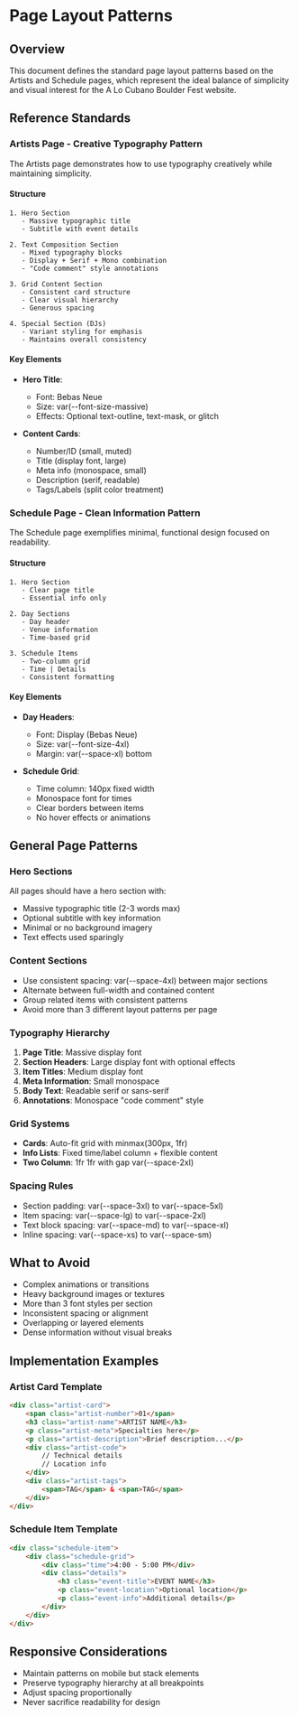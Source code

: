 # Page Layout Patterns

## Overview
This document defines the standard page layout patterns based on the Artists and Schedule pages, which represent the ideal balance of simplicity and visual interest for the A Lo Cubano Boulder Fest website.

## Reference Standards

### Artists Page - Creative Typography Pattern
The Artists page demonstrates how to use typography creatively while maintaining simplicity.

#### Structure
```
1. Hero Section
   - Massive typographic title
   - Subtitle with event details
   
2. Text Composition Section
   - Mixed typography blocks
   - Display + Serif + Mono combination
   - "Code comment" style annotations
   
3. Grid Content Section
   - Consistent card structure
   - Clear visual hierarchy
   - Generous spacing
   
4. Special Section (DJs)
   - Variant styling for emphasis
   - Maintains overall consistency
```

#### Key Elements
- **Hero Title**: 
  - Font: Bebas Neue
  - Size: var(--font-size-massive)
  - Effects: Optional text-outline, text-mask, or glitch
  
- **Content Cards**:
  - Number/ID (small, muted)
  - Title (display font, large)
  - Meta info (monospace, small)
  - Description (serif, readable)
  - Tags/Labels (split color treatment)

### Schedule Page - Clean Information Pattern
The Schedule page exemplifies minimal, functional design focused on readability.

#### Structure
```
1. Hero Section
   - Clear page title
   - Essential info only
   
2. Day Sections
   - Day header
   - Venue information
   - Time-based grid
   
3. Schedule Items
   - Two-column grid
   - Time | Details
   - Consistent formatting
```

#### Key Elements
- **Day Headers**:
  - Font: Display (Bebas Neue)
  - Size: var(--font-size-4xl)
  - Margin: var(--space-xl) bottom

- **Schedule Grid**:
  - Time column: 140px fixed width
  - Monospace font for times
  - Clear borders between items
  - No hover effects or animations

## General Page Patterns

### Hero Sections
All pages should have a hero section with:
- Massive typographic title (2-3 words max)
- Optional subtitle with key information
- Minimal or no background imagery
- Text effects used sparingly

### Content Sections
- Use consistent spacing: var(--space-4xl) between major sections
- Alternate between full-width and contained content
- Group related items with consistent patterns
- Avoid more than 3 different layout patterns per page

### Typography Hierarchy
1. **Page Title**: Massive display font
2. **Section Headers**: Large display font with optional effects
3. **Item Titles**: Medium display font
4. **Meta Information**: Small monospace
5. **Body Text**: Readable serif or sans-serif
6. **Annotations**: Monospace "code comment" style

### Grid Systems
- **Cards**: Auto-fit grid with minmax(300px, 1fr)
- **Info Lists**: Fixed time/label column + flexible content
- **Two Column**: 1fr 1fr with gap var(--space-2xl)

### Spacing Rules
- Section padding: var(--space-3xl) to var(--space-5xl)
- Item spacing: var(--space-lg) to var(--space-2xl)
- Text block spacing: var(--space-md) to var(--space-xl)
- Inline spacing: var(--space-xs) to var(--space-sm)

## What to Avoid
- Complex animations or transitions
- Heavy background images or textures
- More than 3 font styles per section
- Inconsistent spacing or alignment
- Overlapping or layered elements
- Dense information without visual breaks

## Implementation Examples

### Artist Card Template
```html
<div class="artist-card">
    <span class="artist-number">01</span>
    <h3 class="artist-name">ARTIST NAME</h3>
    <p class="artist-meta">Specialties here</p>
    <p class="artist-description">Brief description...</p>
    <div class="artist-code">
        // Technical details
        // Location info
    </div>
    <div class="artist-tags">
        <span>TAG</span> & <span>TAG</span>
    </div>
</div>
```

### Schedule Item Template
```html
<div class="schedule-item">
    <div class="schedule-grid">
        <div class="time">4:00 - 5:00 PM</div>
        <div class="details">
            <h3 class="event-title">EVENT NAME</h3>
            <p class="event-location">Optional location</p>
            <p class="event-info">Additional details</p>
        </div>
    </div>
</div>
```

## Responsive Considerations
- Maintain patterns on mobile but stack elements
- Preserve typography hierarchy at all breakpoints
- Adjust spacing proportionally
- Never sacrifice readability for design